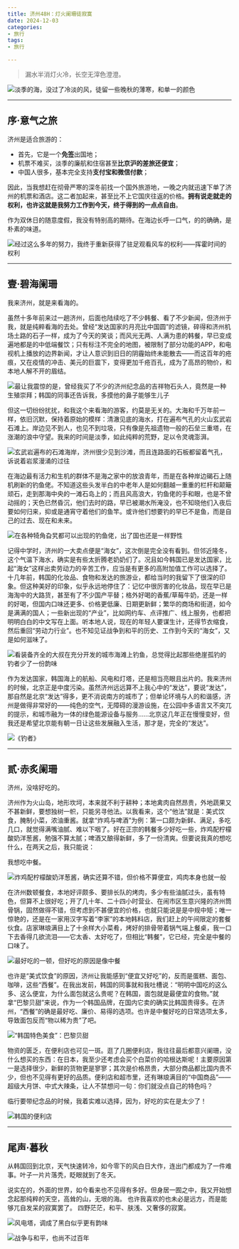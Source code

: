 ```yaml
---
title: 济州48H：灯火阑珊徒寂寞
date: 2024-12-03
categories:
- 旅行
tags:
- 旅行

---
```


> 漏水半消灯火冷，长空无滓色澄澄。
> 

![淡季的海，没过了冷淡的风，徒留一些晚秋的薄寒，和单一的颜色]()

---

<!--more-->

## 序·意气之旅

济州是适合旅游的：

- 首先，它是一个**免签**出国地；
- 机票不难买，淡季的廉航和住宿甚至**比京沪的差旅还便宜**；
- 中国人很多，基本完全支持**支付宝和微信付款**；

因此，当我想赶在彻骨严寒的深冬前找一个国外旅游地，一晚之内就迅速下单了济州的机票和酒店。这二者加起来，甚至比不上它国庆往返的价格。**拥有说走就走的权利，也许这就是我努力工作到今天，终于得到的一点点自由**。

作为双休日的随意度假，我没有特别高的期待。在海边长呼一口气，的的确确，是朴素的味道。

![经过这么多年的努力，我终于重新获得了驻足观看风车的权利——挥霍时间的权利](https://raw.githubusercontent.com/DF-Master/yidapicbed/main/2024/202412/202412/202307JPKNZW00.jpg)

---

## 壹·碧海阑珊

我来济州，就是来看海的。

虽然十多年前来过一趟济州，后面也陆续吃了不少韩餐、看了不少新闻，但济州于我，就是纯粹看海的去处。曾经“发达国家的月亮比中国圆”的滤镜，碎得和济州机场土路的石子一样，成为了今天的笑谈；而风光无两、人满为患的韩餐，早已变成遍地都是的中低端餐饮；只有标注不完全的地图，被限制了部分功能的APP，和电视机上播放的边界新闻，才让人意识到旧日的阴霾始终未能散去——而这百年的疮痕，又在疫情的冲击、美元的巨震下，变得更加千疮百孔，成为了高昂的物价，和本地人解不开的眉结。

![最让我震惊的是，曾经我买了不少的济州纪念品的吉祥物石头人，竟然是一种生殖崇拜；韩国的同事还告诉我，多摸他的鼻子能够生儿子]()

但这一切纷纷扰扰，和我这个来看海的游客，约莫是无关的。大海和千万年前一样，依旧沉默，保持着原始的模样：清澈见底的海水，打在遍布气孔的火山玄武岩石滩上。岸边见不到人，也见不到垃圾，只有像是先祖遗物一般的石垒三重塔，在涨潮的浪中守望。我来的时间是淡季，如此纯粹的荒野，足以令灵魂澎湃。

![玄武岩遍布的石滩海岸，济州很少见到沙滩，而且连路面的石板都留着气孔，诉说着岩浆漫涌的过往]()

在海边最有活力和生机的群体不是海之家中的放浪青年，而是在各种岸边碣石上随机刷新的钓鱼佬。不知道这些头发半白的中老年人是如何翻越一重重的栏杆和颠簸顽石，走到那海中央的一滩石岛上的；而且风高浪大，钓鱼佬的手和眼，也是不曾动摇的；天色已然昏沉，他们去时的路，早已被潮水所淹没，也不知晓他们入夜后要如何归来，抑或是通宵守着他们的鱼竿。或许他们想要钓的早已不是鱼，而是自己的过去、现在和未来。

![在各种犄角旮旯都可以出现的钓鱼佬，出了国也还是一样野性]()

记得中学时，济州的一大卖点便是“海女”，这次倒是完全没有看到。但邻近隆冬，这个气温下海水，确实是有些太折腾老奶奶们了。况且如今韩国已是发达国家，比起“海女”这样出卖劳动力的辛苦工作，应当是有更多的高附加值工作可以选择了。十几年前，韩国的化妆品、食物和发达的旅游业，都给当时的我留下了很深的印象。但这种美好的印象，似乎永远地停住了：记忆中很厉害的化妆品，现在早已是海淘中的大路货，甚至有了不少国产平替；格外好喝的香蕉/草莓牛奶，还是一样的好喝，但国内口味还更多、价格更低廉、日期更新鲜；繁华的商场和街道，如今是满满的国人；一些新出现的“产业”，比如网约车、点评推广、线上服务，也都把明明白白的中文写在上面。听本地人说，现在的年轻人要谋生计，还得节衣缩食，然后重回“劳动力行业”。也不知见证战争到和平的历史、工作到今天的“海女”，又是如何滋味了。

![看装备齐全的大叔在充分开发的城市海滩上钓鱼，总觉得比起那些绝崖孤钓的钓者少了一份韵味]()

作为发达国家，韩国海上的航船、风电和灯塔，还是相当亮眼且出片的。我来济州的时候，北京正是中度污染。虽然济州远远算不上我心中的“发达”，要说“发达”，那自然是北京“发达”得多，更不消说南方的城市了；但单论环境与人的和谐感，济州是做得非常好的——纯色的空气，无障碍的漫游设施，在公园中多语言又不突兀的提示，和城市融为一体的绿色能源设备与服务……北京这几年正在慢慢变好，但我还是希望北京能有朝一日让这些发展融入生活，那才是，完全的“发达”。

![《钓者》]()

---

## 贰·赤炙阑珊

济州，没啥好吃的。

济州作为火山岛，地形坎坷，本来就不利于耕种；本地禽肉自然昂贵，外地蔬果又不甚新鲜，要想独树一帜，只能另寻他法。以我看来，这个“他法”就是：美式饮食，腌制小菜，浓油重酱。就拿“炸鸡与啤酒”为例：第一口颇为新鲜、满足，多吃几口，就觉得满嘴油腻、难以下咽了。好在正宗的韩餐多少好吃一些，炸鸡配柠檬酸奶洋葱酱，勉强不算太腻；啤酒又酿得新鲜，多了一份清爽。但要说我真的想吃什么，在两天之后，我只能说：

我想吃中餐。

![炸鸡配柠檬酸奶洋葱酱，确实还算不错，但价格不算便宜，鸡肉本身也就一般]()

在济州数顿餐食，本地好评颇多、要排长队的烤肉，多少有些油腻过头，虽有特色，但算不上很好吃；开了几十年、二十四小时营业、在闹市区生意兴隆的济州筒骨锅，固然做得不错，但考虑到不甚便宜的价格，也就只能说是是中规中矩；唯一惊艳的，还是在一家用汉字写着“李家”的本地韩料店，我们赶上的午间限定的套餐伙食。店家琳琅满目上了十余样大小菜肴，烤好的排骨带着锅气端上餐桌，我一口下去香得几欲流泪——它太香、太好吃了，但相比“韩餐”，它已经，完全是中餐的口味了。

![最好吃的一顿，但好吃的原因是像中餐]()

也许是“美式饮食”的原因，济州让我能感到“便宜又好吃”的，反而是蛋糕、面包、咖啡，这些“西餐”。在我出发前，韩国的同事就和我吐槽说：“明明中国吃的这么多、这么便宜，为什么面包就这么贵呢？在韩国，面包就是最便宜的食物。”就拿“巴黎贝甜”来说，作为一个韩国品牌，在国内它卖的确实比韩国贵得多。在济州，“西餐”的确是最好吃、廉价、易得的选项。也许是中餐好吃的日常选项太多，导致面包反而“物以稀为贵”了吧。

![“韩国特色美食”：巴黎贝甜]()

物资的匮乏，在便利店也可见一斑。逛了几圈便利店，我往往最后都意兴阑珊，没什么想买的东西：在日本，我至少还考虑会买个白菜价的哈根达斯呢！主要原因第一是选择很少，新鲜的货物更是寥寥；其次是价格昂贵，大部分商品都比国内贵不少，但也不见得有更好的品质。便利店和超市里，还有琳琅满目的“中国商品”——超级大月饼、中式大辣条，让人不禁想问一句：你们就没点自己的特色吗？

临行要带纪念品的时候，我着实难以选择，因为，好吃的实在是太少了！

![韩国的便利店]()

---

## 尾声·暮秋

从韩国回到北京，天气快速转冷，如今零下的风白日大作，连出门都成为了一件难事。叶子一片片落秃，眨眼就到了冬天。

说实在的，外面的世界，如今看来也不见得有多好。但身居一囿之中，我又开始想念起那纯粹的天空，高耸的山，无垠的海。
也许我喜欢的也未必是远方，而是能够兀自发呆的寂寞罢了。
四野茫茫，和平、肤浅、又奢侈的寂寞。

![风电塔，调成了黑白似乎更有韵味]()

![战争与和平，也尚不过百年]()
